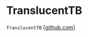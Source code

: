 # TranslucentTB
`TranslucentTB` [[github.com]](https://github.com/TranslucentTB/TranslucentTB/releases)
